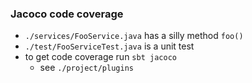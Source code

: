 ### Jacoco code coverage

* `./services/FooService.java` has a silly method `foo()`
* `./test/FooServiceTest.java` is a unit test
* to get code coverage run `sbt jacoco`
    - see `./project/plugins`


